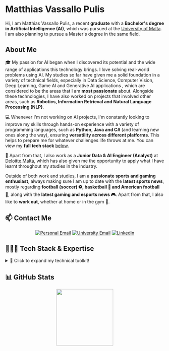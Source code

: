 # Matthias Vassallo Pulis

<p>Hi, I am Matthias Vassallo Pulis, a recent <b>graduate</b> with a <b>Bachelor's degree in Artificial Intelligence (AI)</b>, which was pursued at the <a href="https://www.um.edu.mt/" target="_blank">University of Malta</a>. I am also planning to pursue a Master's degree in the same field.</p>

## About Me
<p>🎓 My passion for AI began when I discovered its potential and the wide range of applications this technology brings.  I love solving real-world problems using AI. My studies so far have given me a solid foundation in a variety of technical fields, especially in <b></b>Data Science, Computer Vision, Deep Learning, Game AI and Generative AI applications </b>, which are considered to be the areas that I am <b>most passionate</b> about. Alongside these technologies, I have also worked on projects that involved other areas, such as <b>Robotics, Information Retrieval and Natural Language Processing (NLP)</b>.</p>

<p>💻 Whenever I'm not working on AI projects, I'm constantly looking to improve my skills through hands-on experience with a variety of programming languages, such as <b>Python, Java and C#</b> (and learning new ones along the way), ensuring <b>versatility across different platforms</b>. This helps to prepare me for whatever challenges life throws at me. You can view my <b>full tech stack</b> <a href="#-tech-stack--expertise">below</a>.</p>

<p>💼 Apart from that, I also work as a <b>Junior Data & AI Engineer (Analyst)</b> at <a href="https://www.deloitte.com/mt/en.html" target="_blank">Deloitte Malta</a>, which has also given me the opportunity to apply what I have learnt throughout my studies in the industry.</p>

<p>Outside of both work and studies, I am a <b>passionate sports and gaming enthusiast</b>, always making sure I am up to date with the <b>latest sports news</b>, mostly regarding <b>football (soccer) ⚽, basketball 🏀 and American football 🏈</b>, along with the <b>latest gaming and esports news 🎮</b>. Apart from that, I also like to <b>work out</b>, whether at home or in the gym 💪.</p>

## 📫 Contact Me

<div align="center">
    
[![Personal Email](https://img.shields.io/badge/Personal%20Email-mvassallopulis@gmail.com-red?style=for-the-badge&logo=gmail&logoColor=white)](mailto:mvassallopulis@gmail.com)
[![University Email](https://img.shields.io/badge/University%20Email-matthias.vassallo%E2%80%93pulis.22@um.edu.mt-darkred?style=for-the-badge&logo=gmail&logoColor=white)](mailto:matthias.vassallo-pulis.22@um.edu.mt)
[![Linkedin](https://custom-icon-badges.demolab.com/badge/LinkedIn-0A66C2?style=for-the-badge&logo=linkedin-white&logoColor=fff)](https://www.linkedin.com/in/matthias-vassallo-pulis-69b9a6285/)

</div>

## 🧑🏻‍💻 Tech Stack & Expertise  

<details>
<summary>🔧 Click to expand my technical toolkit!</summary>
    
### Programming Languages
![Python](https://img.shields.io/badge/Python-3776AB?style=for-the-badge&logo=python&logoColor=white)
![Java](https://custom-icon-badges.demolab.com/badge/Java-007396?style=for-the-badge&logo=java&logoColor=white)
![JavaScript](https://img.shields.io/badge/JavaScript-F7DF1E?style=for-the-badge&logo=javascript&logoColor=white)
![C](https://img.shields.io/badge/C-00599C?style=for-the-badge&logo=c&logoColor=white)
![C++](https://img.shields.io/badge/C++-00599C?style=for-the-badge&logo=cplusplus&logoColor=white)
![C#](https://custom-icon-badges.demolab.com/badge/C%23-239120?style=for-the-badge&logo=cshrp&logoColor=white)
![R](https://img.shields.io/badge/R-276DC3?style=for-the-badge&logo=r&logoColor=white)
![Prolog](https://custom-icon-badges.demolab.com/badge/Prolog-8B0000?style=for-the-badge&logo=prolog&logoColor=white)
![PHP](https://img.shields.io/badge/PHP-777BB4?style=for-the-badge&logo=php&logoColor=white)
![SQL](https://img.shields.io/badge/SQL-CC2927?style=for-the-badge&logo=sqlite&logoColor=white)
![Golang](https://img.shields.io/badge/Golang-0080FF?style=for-the-badge&logo=go&logoColor=white)
![Rust](https://img.shields.io/badge/Rust-FF4500?style=for-the-badge&logo=rust&logoColor=white)

### Web Technologies & Frameworks
![HTML5](https://img.shields.io/badge/HTML5-E34F26?style=for-the-badge&logo=html5&logoColor=white)
![CSS3](https://img.shields.io/badge/CSS-1572B6?style=for-the-badge&logo=css3&logoColor=white)
![jQuery](https://img.shields.io/badge/jQuery-0769AD?style=for-the-badge&logo=jquery&logoColor=white)
![React](https://img.shields.io/badge/React-61DAFB?style=for-the-badge&logo=react&logoColor=black)
![Vite](https://img.shields.io/badge/Vite-646CFF?style=for-the-badge&logo=vite&logoColor=white)
![Flask](https://img.shields.io/badge/Flask-00CCCC?style=for-the-badge&logo=flask&logoColor=white)
![FastAPI](https://img.shields.io/badge/FastAPI-009485.svg?style=for-the-badge&logo=fastapi&logoColor=white)
![Streamlit](https://img.shields.io/badge/-Streamlit-FF4B4B?style=for-the-badge&logo=streamlit&logoColor=white)

### Databases
![MySQL](https://img.shields.io/badge/MySQL-4479A1?style=for-the-badge&logo=mysql&logoColor=white)
![PostgreSQL](https://img.shields.io/badge/PostgreSQL-4169E1?style=for-the-badge&logo=postgresql&logoColor=white)
![Microsoft SQL Server](https://custom-icon-badges.demolab.com/badge/Microsoft%20SQL%20Server-CC2927?style=for-the-badge&logo=mssqlserver-white&logoColor=white)

### AI, ML & Data Science

- #### Packages/Libraries
![TensorFlow](https://img.shields.io/badge/TensorFlow-FF6F00?style=for-the-badge&logo=tensorflow&logoColor=white)
![PyTorch](https://img.shields.io/badge/PyTorch-EE4C2C?style=for-the-badge&logo=pytorch&logoColor=white)
![OpenCV](https://img.shields.io/badge/OpenCV-27338e?style=for-the-badge&logo=opencv&logoColor=white)
![PIL](https://custom-icon-badges.demolab.com/badge/PIL-FFB266?style=for-the-badge&logo=pillow&logoColor=white)
![SpaCy](https://img.shields.io/badge/spaCy-09A3D5?style=for-the-badge&logo=spacy&logoColor=white)
![NLTK](https://img.shields.io/badge/NLTK-154f3c?style=for-the-badge&logo=python&logoColor=white)
![Scikit-Learn](https://img.shields.io/badge/scikit--learn-F7931E?style=for-the-badge&logo=scikit-learn&logoColor=white)
![Keras](https://img.shields.io/badge/Keras-D00000?style=for-the-badge&logo=keras&logoColor=white)
![Roboflow](https://img.shields.io/badge/Roboflow-8A2BE2?style=for-the-badge&logo=roboflow&logoColor=white)
![Hugging Face](https://img.shields.io/badge/Hugging%20Face-FFD21F?style=for-the-badge&logo=huggingface&logoColor=white)
![Ollama](https://custom-icon-badges.demolab.com/badge/Ollama-000000?style=for-the-badge&logo=ollama&logoColor=white)
![LangChain](https://custom-icon-badges.demolab.com/badge/LangChain-006666?style=for-the-badge&logo=langchain&logoColor=white)
![Pandas](https://img.shields.io/badge/Pandas-2C2D72?style=for-the-badge&logo=pandas&logoColor=white)
![NumPy](https://img.shields.io/badge/NumPy-013243?style=for-the-badge&logo=numpy&logoColor=white)
![Matplotlib](https://custom-icon-badges.demolab.com/badge/Matplotlib-71D291?style=for-the-badge&logo=matplotlib&logoColor=white)
![Seaborn](https://custom-icon-badges.demolab.com/badge/Seaborn-99CCFF?style=for-the-badge&logo=seaborn&logoColor=white)
![Jupyter](https://img.shields.io/badge/Jupyter-F37626?style=for-the-badge&logo=jupyter&logoColor=white)

- #### Platforms
![Microsoft Azure](https://custom-icon-badges.demolab.com/badge/Microsoft%20Azure-0089D6?style=for-the-badge&logo=msazure&logoColor=white)
![Databricks](https://img.shields.io/badge/Databricks-FF3621?style=for-the-badge&logo=databricks&logoColor=fff)

### Game Development
![Unity](https://img.shields.io/badge/Unity-%23000000.svg?style=for-the-badge&logo=unity&logoColor=white)
![Godot](https://img.shields.io/badge/Godot-478CBF?style=for-the-badge&logo=godotengine&logoColor=fff)

### Version Control & Collaboration
![Git](https://img.shields.io/badge/Git-F05032?style=for-the-badge&logo=git&logoColor=white)
![GitHub](https://img.shields.io/badge/GitHub-181717?style=for-the-badge&logo=github&logoColor=white)
![GitLab](https://img.shields.io/badge/GitLab-FC6D26?style=for-the-badge&logo=gitlab&logoColor=white)

### Design, Visualisation & Video Editing
![Adobe Photoshop](https://custom-icon-badges.demolab.com/badge/Adobe%20Photoshop-0A66C2?style=for-the-badge&logo=photoshop&logoColor=white)
![Gimp](https://img.shields.io/badge/Gimp-5C5543?style=for-the-badge&logo=gimp&logoColor=white)
![Filmora](https://custom-icon-badges.demolab.com/badge/Filmora-0A66C2?style=for-the-badge&logo=wondershare&logoColor=white)

<!--
- **Programming:** Python, Java, JavaScript, C/C++, C#, etc.  
- **AI/ML:** Deep Learning, Computer Vision, Information Retrieval, NLP, Generative AI, Game AI
- **Data Science:** Data Analysis, Named Entity Recognition (NER), SQL Server, PostgreSQL 
- **Web Tools:** Flask, HTML/CSS, React, FastAPI, Streamlit  
- **Tools & Libraries:** OpenCV, TensorFlow, PyTorch, NLTK, Spacy, Sckit-Learn, Pandas, Numpy, Matplotlib  
-->
</details>

## 📊 GitHub Stats  
<p align="center">
  <a href="https://github.com/Matthias-VP-UoM">
    <img src="https://github-readme-stats.vercel.app/api/top-langs/?username=Matthias-VP-UoM&layout=compact&theme=vue-dark" height="180">
  </a>
</p>

<!--
**Matthias-VP-UoM/Matthias-VP-UoM** is a ✨ _special_ ✨ repository because its `README.md` (this file) appears on your GitHub profile.

Here are some ideas to get you started:

- 🔭 I’m currently working on ...
- 🌱 I’m currently learning ...
- 👯 I’m looking to collaborate on ...
- 🤔 I’m looking for help with ...
- 💬 Ask me about ...
- 📫 How to reach me: ...
- 😄 Pronouns: ...
- ⚡ Fun fact: ...
-->
